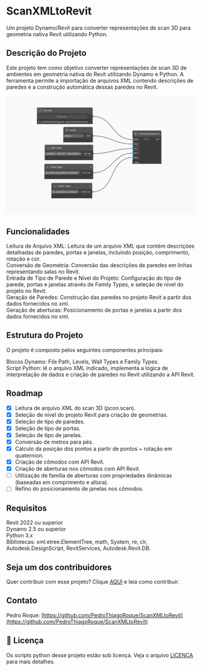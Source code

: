 # ScanXMLtoRevit
 Um projeto Dynamo/Revit para converter representações de scan 3D para geometria nativa Revit utilizando Python.

## Descrição do Projeto
Este projeto tem como objetivo converter representações de scan 3D de ambientes em geometria nativa do Revit utilizando Dynamo e Python. A ferramenta permite a importação de arquivos XML contendo descrições de paredes e a construção automática dessas paredes no Revit.

<img src="print.png" alt="Imagem Dynamo">

## Funcionalidades
Leitura de Arquivo XML: Leitura de um arquivo XML que contém descrições detalhadas de paredes, portas e janelas, incluindo posição, comprimento, rotação e cor.<br>
Conversão de Geometria: Conversão das descrições de paredes em linhas representando salas no Revit.<br>
Entrada de Tipo de Parede e Nível do Projeto: Configuração do tipo de parede, portas e janelas através de Family Types, e seleção de nível do projeto no Revit.<br>
Geração de Paredes: Construção das paredes no projeto Revit a partir dos dados fornecidos no xml.<br>
Geração de aberturas: Posicionamento de portas e janelas a partir dos dados fornecidos no xml.<br>

## Estrutura do Projeto
O projeto é composto pelos seguintes componentes principais:

Blocos Dynamo: File Path, Levels, Wall Types e Family Types.<br>
Script Python: lê o arquivo XML indicado, implementa a lógica de interpretação de dados e criação de paredes no Revit utilizando a API Revit.

## Roadmap
- [x] Leitura de arquivo XML do scan 3D (pcon.scan).
- [x] Seleção de nível do projeto Revit para criação de geometrias.
- [X] Seleção de tipo de paredes.
- [X] Seleção de tipo de portas.
- [X] Seleção de tipo de janelas.
- [X] Conversão de metros para pés.
- [X] Cálculo da posição dos pontos a partir de pontos + rotação em quaternion.
- [X] Criação de cômodos com API Revit.
- [X] Criação de aberturas nos cômodos com API Revit.
- [ ] Utilização de família de aberturas com propriedades dinâmicas (baseadas em comprimento e altura).
- [ ] Refino do posicionamento de janelas nos cômodos.

## Requisitos
Revit 2022 ou superior <br>
Dynamo 2.5 ou superior <br>
Python 3.x <br>
Bibliotecas: xml.etree.ElementTree, math, System, re, clr, Autodesk.DesignScript, RevitServices, Autodesk.Revit.DB. 

## Seja um dos contribuidores
Quer contribuir com esse projeto? Clique [AQUI](CONTRIBUTING.md) e leia como contribuir.

## Contato
Pedro Roque: [https://github.com/PedroThiagoRoque/ScanXMLtoRevit](https://github.com/PedroThiagoRoque/ScanXMLtoRevit)

## 📝 Licença
Os scripts python desse projeto estão sob licença. Veja o arquivo [LICENÇA](LICENSE.md) para mais detalhes.
